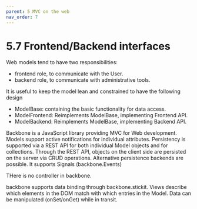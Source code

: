 ```yaml
---
parent: 5 MVC on the web
nav_order: 7
---
```

# 5.7 Frontend/Backend interfaces

Web models tend to have two responsibilities:

- frontend role, to communicate with the User.
- backend role, to communicate with administrative tools.

It is useful to keep the model lean and constrained to have the following design

- ModelBase: containing the basic functionality for data access.
- ModelFrontend: Reimplements ModelBase, implementing Frontend API.
- ModelBackend: Reimplements ModelBase, implementing Backend API.


Backbone is a JavaScript library providing MVC for Web development.
Models support active notifications for individual attributes.
Persistency is supported via a REST API for both individual
Model objects and for collections. Through the REST API, 
objects on the client side are persisted on the server via CRUD
operations. Alternative persistence backends are possible.
It supports Signals (backbone.Events)

THere is no controller in backbone. 

backbone supports data binding through backbone.stickit.
Views describe which elements in the DOM match with which
entries in the Model. Data can be manipulated (onSet/onGet) while
in transit.
